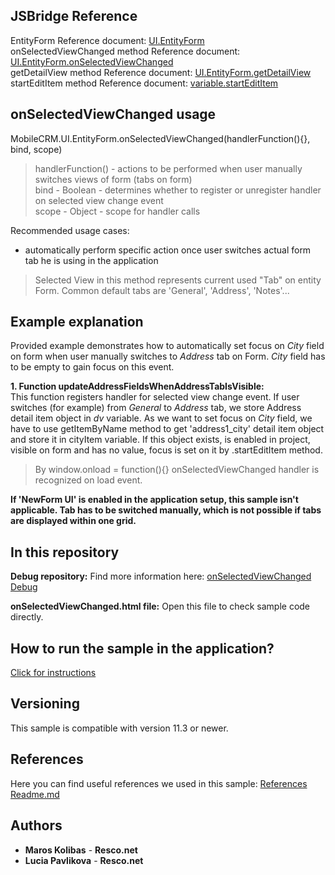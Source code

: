## JSBridge Reference

EntityForm Reference document: [UI.EntityForm](https://www.resco.net/javascript-bridge-reference/#MobileCRM_UI_EntityForm)
<br />onSelectedViewChanged method Reference document: [UI.EntityForm.onSelectedViewChanged](https://www.resco.net/javascript-bridge-reference/#MobileCRM_UI_EntityForm_onSelectedViewChanged)
<br />getDetailView method Reference document: [UI.EntityForm.getDetailView](https://www.resco.net/javascript-bridge-reference/#MobileCRM_UI_EntityForm_getDetailView)
<br />startEditItem method Reference document: [variable.startEditItem](https://www.resco.net/javascript-bridge-reference/#MobileCRM_UI__DetailView_startEditItem)

## onSelectedViewChanged usage

MobileCRM.UI.EntityForm.onSelectedViewChanged(handlerFunction(){}, bind, scope)

> handlerFunction() - actions to be performed when user manually switches views of form (tabs on form)
<br /> bind - Boolean - determines whether to register or unregister handler on selected view change event
<br />scope - Object - scope for handler calls

Recommended usage cases:
- automatically perform specific action once user switches actual form tab he is using in the application

>  Selected View in this method represents current used "Tab" on entity Form. Common default tabs are 'General', 'Address', 'Notes'...

## Example explanation

Provided example demonstrates how to automatically set focus on *City* field on form when user manually switches to *Address* tab on Form. *City* field has to be empty to gain focus on this event.

**1.	Function updateAddressFieldsWhenAddressTabIsVisible:**
	<br />This function registers handler for selected view change event. If user switches (for example) from *General* to *Address* tab, we store Address detail item object in *dv* variable. As we want to set focus on *City* field, we have to use getItemByName method to get 'address1_city' detail item object and store it in cityItem variable. If this object exists, is enabled in project, visible on form and has no value, focus is set on it by .startEditItem method. 

> By window.onload = function(){} onSelectedViewChanged handler is recognized on load event.

**If 'NewForm UI' is enabled in the application setup, this sample isn't applicable. Tab has to be switched manually, which is not possible if tabs are displayed within one grid.**

## In this repository
    
**Debug repository:**
Find more information here: [onSelectedViewChanged Debug](https://github.com/Resconet/JSBridge/blob/master/samples/UI/EntityForm/onSelectedViewChanged/Debug)

**onSelectedViewChanged.html file:**
Open this file to check sample code directly.

## How to run the sample in the application?

[Click for instructions](https://github.com/Resconet/JSBridge/tree/master/samples)

## Versioning

This sample is compatible with version 11.3 or newer.

## References

Here you can find useful references we used in this sample: [References Readme.md](https://github.com/Resconet/JSBridge/blob/master/README.md) 

## Authors

* **Maros Kolibas** - **Resco.net**
* **Lucia Pavlikova** - **Resco.net**
